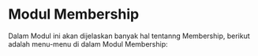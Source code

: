 # Modul Membership

Dalam Modul ini akan dijelaskan banyak hal tentanng Membership, berikut adalah menu-menu di dalam Modul Membership: